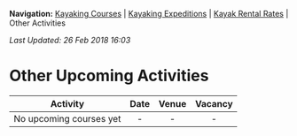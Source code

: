 **Navigation:** [Kayaking Courses](index) &#124; [Kayaking Expeditions](expedition) &#124; [Kayak Rental Rates](rental) &#124; Other Activities

_Last Updated: 26 Feb 2018 16:03_
# Other Upcoming Activities

Activity | Date | Venue | Vacancy
:---:|:---:|:---:|:---:
No upcoming courses yet|-|-|-

